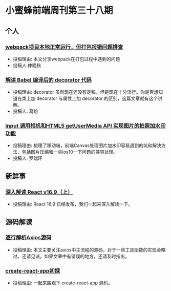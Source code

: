 # 小蜜蜂前端周刊第三十八期

## 个人

### [webpack项目本地正常运行，但打包报错问题排查](https://yomizhong.github.io/2019/08/08/webpack%E6%89%93%E5%8C%85%E5%87%BA%E9%94%99%EF%BC%8Cnpm-start%E6%AD%A3%E5%B8%B8%E8%BF%90%E8%A1%8C/#more)

- 投稿理由: 本文分享webpack在打包过程中遇到的问题
- 投稿人:仲晚秋

### [解读 Babel 编译后的 decorator 代码](https://juejin.im/post/5d4eadab6fb9a06b0b1c6586)

- 投稿理由: decorator 虽然现在还没有定稿，但是现在十分流行。你是否想知道在类上加 decorator 与属性上加 decorator 的区别，这篇文章就有这个讲解。
- 投稿人: 葛盼

### [input 调用相机和HTML5 getUserMedia API 实现图片的拍照加水印功能](https://luoruihuan.top/2019/08/11/%E5%AE%9E%E7%8E%B0%E5%9B%BE%E7%89%87%E7%9A%84%E6%8B%8D%E7%85%A7%E5%8A%A0%E6%B0%B4%E5%8D%B0%E5%8A%9F%E8%83%BD/)

- 投稿理由: 梳理了移动端，前端Canvas处理图片加水印容易遇到的坑和解决方法，包括图片压缩和一些ios10一下问题的兼容处理。
- 投稿人: 罗瑞环

## 新鲜事

### [深入解读 React v16.9（上）](https://juejin.im/post/5d5007bd51882505730d0008#heading-12)

- 投稿理由: React 16.9 已经发布，我们一起来深入解读一下。

## 源码解读

### [逐行解析Axios源码](https://juejin.im/post/5d501512518825159e3d7be6)

- 投稿理由: 本文主要关注axios中主流程的源码，对于一些工具函数的实现会略过。还请见谅。如果文章中有错误的地方，还请及时指出。

### [create-react-app初探](https://juejin.im/post/5d51347ef265da03c34bef6d)

- 投稿理由: 一起来围观下 create-react-app 源码。

